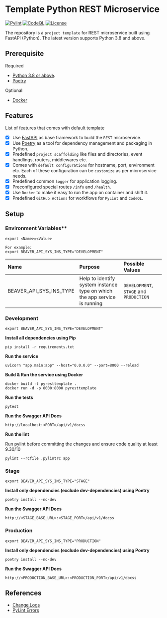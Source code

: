 # Template Python REST Microservice

[![Pylint](https://github.com/beaver-ai/template-py-rest-microservice/actions/workflows/pylint.yml/badge.svg)](https://github.com/beaver-ai/template-py-rest-microservice/actions/workflows/pylint.yml) [![CodeQL](https://github.com/beaver-ai/template-py-rest-microservice/actions/workflows/codeql.yml/badge.svg)](https://github.com/beaver-ai/template-py-rest-microservice/actions/workflows/codeql.yml) [![License](https://img.shields.io/badge/License-MIT-blue)](https://github.com/beaver-ai/template-py-rest-microservice/blob/main/LICENSE)

The repository is a `project template` for REST microservice built using FastAPI (Python). The latest version supports Python 3.8 and above.

## Prerequisite

Required

* [Python 3.8 or above](https://www.python.org/downloads/).
* [Poetry](https://python-poetry.org/)

Optional

* [Docker](https://www.docker.com/)

## Features

List of features that comes with default template

- [x] Use [FastAPI](https://fastapi.tiangolo.com/) as base framework to build the `REST` microservice.
- [x] Use [Poetry](https://python-poetry.org/docs/) as a tool for dependency management and packaging in Python.
- [x] Predefined `project scaffolding` like files and directories, event handlings, routers, middlewares etc.
- [x] Comes with `default configurations` for hostname, port, environment etc. Each of these configuration can be `customize` as per microservice needs.
- [x] Predefined common `logger` for application logging.
- [x] Preconfigured special routes `/info` and `/health`.
- [x] Use `Docker` to make it easy to run the app on container and shift it.
- [x] Predefined `GitHub Actions` for workflows for `PyLint` and `CodeQL`.

## Setup

### Environment Variables**

```console
export <Name>=<Value>

For example:
export BEAVER_API_SYS_INS_TYPE="DEVELOPMENT"
```

| Name | Purpose | Possible Values |
|:---|:---|:---|
| BEAVER_API_SYS_INS_TYPE | Help to identify system instance type on which the app service is running | `DEVELOPMENT`, `STAGE` and `PRODUCTION` |

### Development

```console
export BEAVER_API_SYS_INS_TYPE="DEVELOPMENT"
```

**Install all dependencies using Pip**

```console
pip install -r requirements.txt
```

**Run the service**

```console
uvicorn "app.main:app" --host="0.0.0.0" --port=8000 --reload
```

**Build & Run the service using Docker**

```console
docker build -t pyresttemplate .
docker run -d -p 8000:8000 pyresttemplate
```

**Run the tests**

```console
pytest
```

**Run the Swagger API Docs**

```console
http://localhost:<PORT>/api/v1/docss
```

**Run the lint**

Run pylint before committing the changes and ensure code quality at least 9.30/10

```console
pylint --rcfile .pylintrc app
```

### Stage

```console
export BEAVER_API_SYS_INS_TYPE="STAGE"
```

**Install only dependencies (exclude dev-dependencies) using Poetry**
```console
poetry install --no-dev
```

**Run the Swagger API Docs**

```console
http://<STAGE_BASE_URL>:<STAGE_PORT>/api/v1/docss
```

### Production

```console
export BEAVER_API_SYS_INS_TYPE="PRODUCTION"
```

**Install only dependencies (exclude dev-dependencies) using Poetry**
```console
poetry install --no-dev
```

**Run the Swagger API Docs**

```console
http://<PRODUCTION_BASE_URL>:<PRODUCTION_PORT>/api/v1/docss
```

## References

* [Change Logs](CHANGELOGS.md)
* [PyLint Errors](https://vald-phoenix.github.io/pylint-errors/#list-of-errors)
